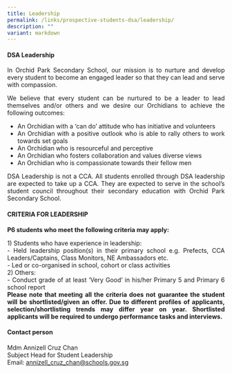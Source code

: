 ```yaml
---
title: Leadership
permalink: /links/prospective-students-dsa/leadership/
description: ""
variant: markdown
---
```

<div align="justify">
<h4><strong>DSA Leadership</strong></h4>
<p>In Orchid Park Secondary School, our mission is to nurture and develop every student to become an engaged leader so that they can lead and serve with compassion.</p>

<p>We believe that every student can be nurtured to be a leader to lead themselves and/or others and we desire our Orchidians to achieve the following outcomes:</p>
<ul>
<li>An Orchidian with a ‘can do’ attitude who has initiative and volunteers</li>
<li>An Orchidian with a positive outlook who is able to rally others to work towards set goals</li>
<li>An Orchidian who is resourceful and perceptive</li>
<li>An Orchidian who fosters collaboration and values diverse views</li>
<li>An Orchidian who is compassionate towards their fellow men</li>
</ul>

<p>DSA Leadership is not a CCA. All students enrolled through DSA leadership are&nbsp;expected to take up a CCA. They are expected to serve in the school’s student council throughout their secondary education with Orchid Park Secondary School.</p>

<h4>CRITERIA FOR LEADERSHIP</h4>
<p><b>P6 students who meet the following criteria may apply:</b></p>
<p>1) Students who have experience in leadership:
<br>	- Held leadership position(s) in their primary school e.g. Prefects, CCA Leaders/Captains, Class Monitors, NE Ambassadors etc.
<br>	- Led or co-organised in school, cohort or class activities
<br>2) Others:
<br>- Conduct grade of at least ‘Very Good’ in his/her Primary 5 and Primary 6 school report
<br><b>Please note that meeting all the criteria does not guarantee the student will be shortlisted/given an offer. Due to different profiles of applicants, selection/shortlisting trends may differ year on year. Shortlisted applicants will be required to undergo performance tasks and interviews.</b></p>

<h4>Contact person</h4>
<p>Mdm Annizell Cruz Chan <br>Subject Head for Student Leadership<br>Email: <a href="mailto:annizell_cruz_chanh@schools.gov.sg">annizell_cruz_chan@schools.gov.sg</a></p>
	
</div>